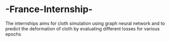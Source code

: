 # -France-Internship-
  The internships aims  for cloth simulation using graph neural network   and to predict the deformation  of cloth by evaluating different losses for various epochs
